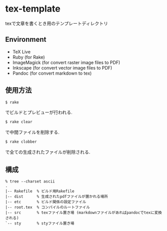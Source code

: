 # tex-template
texで文章を書くとき用のテンプレートディレクトリ

## Environment

- TeX Live
- Ruby        (for Rake)
- ImageMagick (for convert raster image files to PDF)
- Inkscape    (for convert vector image files to PDF)
- Pandoc      (for convert markdown to tex)

## 使用方法
``` bash
$ rake
```
でビルドとプレビューが行われる.

``` bash
$ rake clear
```
で中間ファイルを削除する.

``` bash
$ rake clobber
```
で全ての生成されたファイルが削除される.

## 構成
```
% tree --charset ascii
.
|-- Rakefile  % ビルド用Rakefile
|-- dist      % 生成されたpdfファイルが置かれる場所
|-- etc       % ビルド関係の設定ファイル
|-- root.tex  % コンパイルのルートファイル
|-- src       % texファイル置き場 (markdownファイルがあればpandocでtexに変換される)
`-- sty       % styファイル置き場
```
